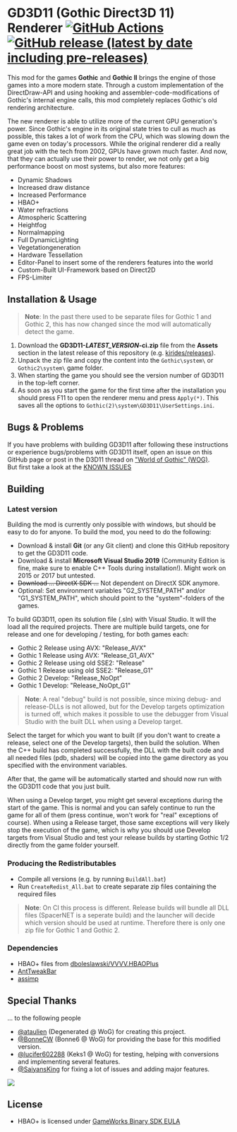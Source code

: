 # GD3D11 (Gothic Direct3D 11) Renderer [![GitHub Actions](https://github.com/kirides/GD3D11/actions/workflows/build.yml/badge.svg)](https://github.com/Kirides/GD3D11/actions) [![GitHub release (latest by date including pre-releases)](https://img.shields.io/github/v/release/Kirides/GD3D11?include_prereleases)](https://github.com/Kirides/GD3D11/releases)

This mod for the games **Gothic** and **Gothic II** brings the engine of those games into a more modern state. Through a custom implementation of the DirectDraw-API and using hooking and assembler-code-modifications of Gothic's internal engine calls, this mod completely replaces Gothic's old rendering architecture.

The new renderer is able to utilize more of the current GPU generation's power. Since Gothic's engine in its original state tries to cull as much as possible, this takes a lot of work from the CPU, which was slowing down the game even on today's processors. While the original renderer did a really great job with the tech from 2002, GPUs have grown much faster. And now, that they can actually use their power to render, we not only get a big performance boost on most systems, but also more features:

* Dynamic Shadows
* Increased draw distance
* Increased Performance
* HBAO+
* Water refractions
* Atmospheric Scattering
* Heightfog
* Normalmapping
* Full DynamicLighting
* Vegetationgeneration
* Hardware Tessellation
* Editor-Panel to insert some of the renderers features into the world
* Custom-Built UI-Framework based on Direct2D
* FPS-Limiter

## Installation & Usage
> **Note**: In the past there used to be separate files for Gothic 1 and Gothic 2, this has now changed since the mod will automatically detect the game.
1. Download the **GD3D11-*LATEST_VERSION*-ci.zip** file from the **Assets** section in the latest release of this repository (e.g. [kirides/releases](https://github.com/kirides/GD3D11/releases/latest)).
3. Unpack the zip file and copy the content into the `Gothic\system\` or `Gothic2\system\` game folder.
4. When starting the game you should see the version number of GD3D11 in the top-left corner.
5. As soon as you start the game for the first time after the installation you should press F11 to open the renderer menu and press `Apply(*)`. This saves all the options to `Gothic(2)\system\GD3D11\UserSettings.ini`.

## Bugs & Problems

If you have problems with building GD3D11 after following these instructions or experience bugs/problems with GD3D11 itself, open an issue on this GitHub page or post in the D3D11 thread on ["World of Gothic" (WOG)](http://forum.worldofplayers.de/forum/forums/104-Editing).  
But first take a look at the [KNOWN ISSUES](./known_issues.md)

## Building

### Latest version

Building the mod is currently only possible with windows, but should be easy to do for anyone. To build the mod, you need to do the following:

- Download & install **Git** (or any Git client) and clone this GitHub repository to get the GD3D11 code.
- Download & install **Microsoft Visual Studio 2019** (Community Edition is fine, make sure to enable C++ Tools during installation!). Might work on 2015 or 2017 but untested.
- ~~Download ... DirectX SDK ...~~ Not dependent on DirectX SDK anymore.
- Optional: Set environment variables "G2_SYSTEM_PATH" and/or "G1_SYSTEM_PATH", which should point to the "system"-folders of the games.

To build GD3D11, open its solution file (.sln) with Visual Studio. It will the load all the required projects. There are multiple build targets, one for release and one for developing / testing, for both games each:

* Gothic 2 Release using AVX: "Release_AVX"
* Gothic 1 Release using AVX: "Release_G1_AVX"
* Gothic 2 Release using old SSE2: "Release"
* Gothic 1 Release using old SSE2: "Release_G1"
* Gothic 2 Develop: "Release_NoOpt"
* Gothic 1 Develop: "Release_NoOpt_G1"

> **Note**: A real "debug" build is not possible, since mixing debug- and release-DLLs is not allowed, but for the Develop targets optimization is turned off, which makes it possible to use the debugger from Visual Studio with the built DLL when using a Develop target.

Select the target for which you want to built (if you don't want to create a release, select one of the Develop targets), then build the solution. When the C++ build has completed successfully, the DLL with the built code and all needed files (pdb, shaders) will be copied into the game directory as you specified with the environment variables.

After that, the game will be automatically started and should now run with the GD3D11 code that you just built.

When using a Develop target, you might get several exceptions during the start of the game. This is normal and you can safely continue to run the game for all of them (press continue, won't work for "real" exceptions of course).
When using a Release target, those same exceptions will very likely stop the execution of the game, which is why you should use Develop targets from Visual Studio and test your release builds by starting Gothic 1/2 directly from the game folder yourself.

### Producing the Redistributables
- Compile all versions (e.g. by running `BuildAll.bat`)
- Run `CreateRedist_All.bat` to create separate zip files containing the required files
> **Note**: On CI this process is different. Release builds will bundle all DLL files (SpacerNET is a seperate build) and the launcher will decide which version should be used at runtime. Therefore there is only one zip file for Gothic 1 and Gothic 2.

### Dependencies

- HBAO+ files from [dboleslawski/VVVV.HBAOPlus](https://github.com/dboleslawski/VVVV.HBAOPlus/tree/master/Dependencies/NVIDIA-HBAOPlus)
- [AntTweakBar](https://sourceforge.net/projects/anttweakbar/)
- [assimp](https://github.com/assimp/assimp)

## Special Thanks

... to the following people

- [@ataulien](https://github.com/ataulien) (Degenerated @ WoG) for creating this project.
- [@BonneCW](https://github.com/BonneCW) (Bonne6 @ WoG) for providing the base for this modified version.
- [@lucifer602288](https://github.com/lucifer602288) (Keks1 @ WoG) for testing, helping with conversions and implementing several features.
- [@SaiyansKing](https://github.com/SaiyansKing) for fixing a lot of issues and adding major features.

<a href="https://github.com/kirides/GD3D11/graphs/contributors">
  <img src="https://contrib.rocks/image?repo=kirides/GD3D11" />
</a>

## License

- HBAO+ is licensed under [GameWorks Binary SDK EULA](https://developer.nvidia.com/gameworks-sdk-eula)
